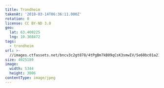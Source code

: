 ```yaml
---
title: Trondheim
takenAt: '2018-03-14T06:36:11.000Z'
rotation: 0
license: CC BY-ND 3.0
geo:
  lat: 63.400225
  lng: 10.368472
tags:
  - trondheim
url: >-
  //images.ctfassets.net/bncv3c2gt878/4tPgBm7kB09qCsK3smwIV/5e60bc01a21761438979832081aa3e10/trondheim_40759160202_o
size: 4025189
image:
  width: 5344
  height: 3006
contentType: image/jpeg
---
```


